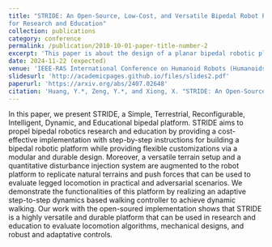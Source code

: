 ```yaml
---
title: "STRIDE: An Open-Source, Low-Cost, and Versatile Bipedal Robot Platform
for Research and Education"
collection: publications
category: conference
permalink: /publication/2010-10-01-paper-title-number-2
excerpt: 'This paper is about the design of a planar bipedal robotic platform STRIDE for education and research purposes'
date: 2024-11-22 (expected) 
venue: 'IEEE-RAS International Conference on Humanoid Robots (Humanoids)'
slidesurl: 'http://academicpages.github.io/files/slides2.pdf'
paperurl: 'https://arxiv.org/abs/2407.02648'
citation: 'Huang, Y.*, Zeng, Y.*, and Xiong, X. "STRIDE: An Open-Source, Low-Cost, and Versatile Bipedal Robot Platform for Research and Education." IEEE-RAS International Conference on Humanoid Robots (Humanoids), 2024. (* Denotes equal contribution)'
---
```


In this paper, we present STRIDE, a Simple, Terrestrial, Reconfigurable, Intelligent, Dynamic, and Educational bipedal platform. STRIDE aims to propel bipedal robotics research and education by providing a cost-effective implementation with step-by-step instructions for building a bipedal robotic platform while providing flexible customizations via a modular and durable design. Moreover, a versatile terrain setup and a quantitative disturbance injection system are augmented to the robot platform to replicate natural terrains and push forces that can be used to evaluate legged locomotion in practical and adversarial scenarios. We demonstrate the functionalities of this platform by realizing an adaptive step-to-step dynamics based walking controller to achieve dynamic walking. Our work with the open-soured implementation shows that STRIDE is a highly versatile and durable platform that can be used in research and education to evaluate locomotion algorithms, mechanical designs, and robust and adaptative controls.